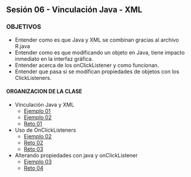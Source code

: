 ## Sesión 06 - Vinculación Java - XML

### OBJETIVOS 
 - Entender como es que Java y XML se combinan gracias al archivo R.java
 - Entender como es que modificando un objeto en Java, tiene impacto inmediato en la interfaz gráfica. 
 - Entender acerca de los onClickListener y como funcionan. 
 - Entender que pasa si se modifican propiedades de objetos con los ClickListeners. 

#### ORGANIZACION DE LA CLASE 
- Vinculación Java y XML
	- [Ejemplo 01](Ejemplo-01)
	- [Ejemplo 02](Ejemplo-02)
	- [Reto 01](Reto-01)
- Uso de OnClickListeners
	- [Ejemplo 02](Ejemplo-02)
	- [Reto 02](Reto-02)
	- [Reto 03](Reto-03)
- Alterando propiedades con java y onClickListener	
	- [Ejemplo 03](Ejemplo-03)
	- [Reto 04](Reto-04)

